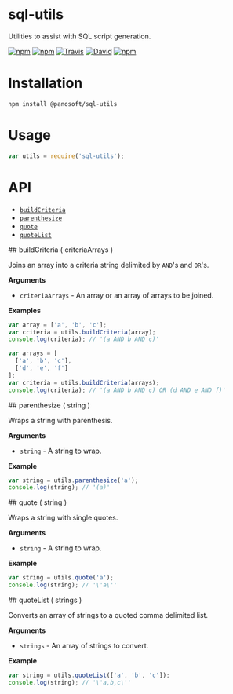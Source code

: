 # sql-utils

Utilities to assist with SQL script generation.

[![npm](https://img.shields.io/npm/v/@panosoft/sql-utils.svg)]()
[![npm](https://img.shields.io/npm/l/@panosoft/sql-utils.svg)]()
[![Travis](https://img.shields.io/travis/panosoft/sql-utils.svg)]()
[![David](https://img.shields.io/david/panosoft/sql-utils.svg)]()
[![npm](https://img.shields.io/npm/dm/@panosoft/sql-utils.svg)]()

# Installation

```
npm install @panosoft/sql-utils
```

# Usage

```js
var utils = require('sql-utils');
```

# API

- [`buildCriteria`](#buildCriteria)
- [`parenthesize`](#parenthesize)
- [`quote`](#quote)
- [`quoteList`](#quoteList)

<a name="buildCriteria"/>
## buildCriteria ( criteriaArrays )

Joins an array into a criteria string delimited by `AND`'s and `OR`'s.

__Arguments__

- `criteriaArrays` - An array or an array of arrays to be joined.

__Examples__

```js
var array = ['a', 'b', 'c'];
var criteria = utils.buildCriteria(array);
console.log(criteria); // '(a AND b AND c)'
```

```js
var arrays = [
  ['a', 'b', 'c'],
  ['d', 'e', 'f']
];
var criteria = utils.buildCriteria(arrays);
console.log(criteria); // '(a AND b AND c) OR (d AND e AND f)'
```

<a name="parenthesize"/>
## parenthesize ( string )

Wraps a string with parenthesis.

__Arguments__

- `string` - A string to wrap.

__Example__

```js
var string = utils.parenthesize('a');
console.log(string); // '(a)'
```

<a name="quote"/>
## quote ( string )

Wraps a string with single quotes.

__Arguments__

- `string` - A string to wrap.

__Example__

```js
var string = utils.quote('a');
console.log(string); // '\'a\''
```

<a name="quoteList"/>
## quoteList ( strings )

Converts an array of strings to a quoted comma delimited list.

__Arguments__

- `strings` - An array of strings to convert.

__Example__

```js
var string = utils.quoteList(['a', 'b', 'c']);
console.log(string); // '\'a,b,c\''
```
